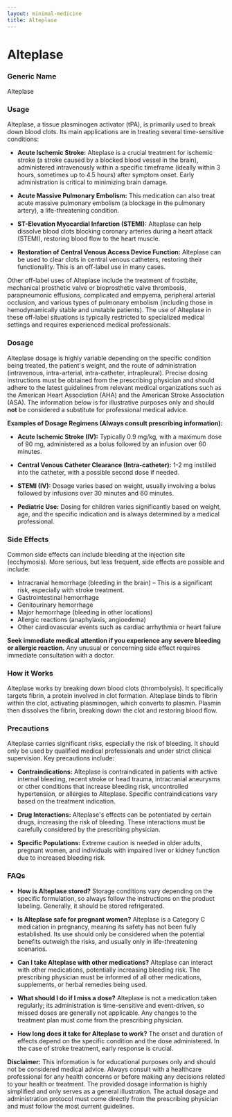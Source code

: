 ```yaml
---
layout: minimal-medicine
title: Alteplase
---
```


# Alteplase
### Generic Name
Alteplase

### Usage
Alteplase, a tissue plasminogen activator (tPA), is primarily used to break down blood clots.  Its main applications are in treating several time-sensitive conditions:

* **Acute Ischemic Stroke:**  Alteplase is a crucial treatment for ischemic stroke (a stroke caused by a blocked blood vessel in the brain), administered intravenously within a specific timeframe (ideally within 3 hours, sometimes up to 4.5 hours) after symptom onset.  Early administration is critical to minimizing brain damage.

* **Acute Massive Pulmonary Embolism:** This medication can also treat acute massive pulmonary embolism (a blockage in the pulmonary artery), a life-threatening condition.

* **ST-Elevation Myocardial Infarction (STEMI):** Alteplase can help dissolve blood clots blocking coronary arteries during a heart attack (STEMI), restoring blood flow to the heart muscle.

* **Restoration of Central Venous Access Device Function:** Alteplase can be used to clear clots in central venous catheters, restoring their functionality.  This is an off-label use in many cases.

Other off-label uses of Alteplase include the treatment of frostbite, mechanical prosthetic valve or bioprosthetic valve thrombosis, parapneumonic effusions, complicated and empyema, peripheral arterial occlusion, and various types of pulmonary embolism (including those in hemodynamically stable and unstable patients). The use of Alteplase in these off-label situations is typically restricted to specialized medical settings and requires experienced medical professionals.


### Dosage
Alteplase dosage is highly variable depending on the specific condition being treated, the patient's weight, and the route of administration (intravenous, intra-arterial, intra-catheter, intrapleural).  Precise dosing instructions must be obtained from the prescribing physician and should adhere to the latest guidelines from relevant medical organizations such as the American Heart Association (AHA) and the American Stroke Association (ASA).  The information below is for illustrative purposes only and should **not** be considered a substitute for professional medical advice.  

**Examples of Dosage Regimens (Always consult prescribing information):**

* **Acute Ischemic Stroke (IV):**  Typically 0.9 mg/kg, with a maximum dose of 90 mg, administered as a bolus followed by an infusion over 60 minutes.

* **Central Venous Catheter Clearance (Intra-catheter):** 1-2 mg instilled into the catheter, with a possible second dose if needed.

* **STEMI (IV):** Dosage varies based on weight, usually involving a bolus followed by infusions over 30 minutes and 60 minutes.

* **Pediatric Use:**  Dosing for children varies significantly based on weight, age, and the specific indication and is always determined by a medical professional.


### Side Effects
Common side effects can include bleeding at the injection site (ecchymosis). More serious, but less frequent, side effects are possible and include:

* Intracranial hemorrhage (bleeding in the brain) – This is a significant risk, especially with stroke treatment.
* Gastrointestinal hemorrhage
* Genitourinary hemorrhage
* Major hemorrhage (bleeding in other locations)
* Allergic reactions (anaphylaxis, angioedema)
* Other cardiovascular events such as cardiac arrhythmia or heart failure

**Seek immediate medical attention if you experience any severe bleeding or allergic reaction.**  Any unusual or concerning side effect requires immediate consultation with a doctor.


### How it Works
Alteplase works by breaking down blood clots (thrombolysis). It specifically targets fibrin, a protein involved in clot formation. Alteplase binds to fibrin within the clot, activating plasminogen, which converts to plasmin. Plasmin then dissolves the fibrin, breaking down the clot and restoring blood flow.


### Precautions
Alteplase carries significant risks, especially the risk of bleeding.  It should only be used by qualified medical professionals and under strict clinical supervision. Key precautions include:

* **Contraindications:**  Alteplase is contraindicated in patients with active internal bleeding, recent stroke or head trauma, intracranial aneurysms or other conditions that increase bleeding risk, uncontrolled hypertension, or allergies to Alteplase.  Specific contraindications vary based on the treatment indication.

* **Drug Interactions:**  Alteplase's effects can be potentiated by certain drugs, increasing the risk of bleeding.  These interactions must be carefully considered by the prescribing physician.

* **Specific Populations:**  Extreme caution is needed in older adults, pregnant women, and individuals with impaired liver or kidney function due to increased bleeding risk.


### FAQs

* **How is Alteplase stored?**  Storage conditions vary depending on the specific formulation, so always follow the instructions on the product labeling.  Generally, it should be stored refrigerated.

* **Is Alteplase safe for pregnant women?** Alteplase is a Category C medication in pregnancy, meaning its safety has not been fully established. Its use should only be considered when the potential benefits outweigh the risks, and usually only in life-threatening scenarios.

* **Can I take Alteplase with other medications?**  Alteplase can interact with other medications, potentially increasing bleeding risk. The prescribing physician must be informed of all other medications, supplements, or herbal remedies being used.

* **What should I do if I miss a dose?** Alteplase is not a medication taken regularly; its administration is time-sensitive and event-driven, so missed doses are generally not applicable.  Any changes to the treatment plan must come from the prescribing physician.

* **How long does it take for Alteplase to work?** The onset and duration of effects depend on the specific condition and the dose administered.  In the case of stroke treatment, early response is crucial.


**Disclaimer:** This information is for educational purposes only and should not be considered medical advice. Always consult with a healthcare professional for any health concerns or before making any decisions related to your health or treatment.  The provided dosage information is highly simplified and only serves as a general illustration.  The actual dosage and administration protocol must come directly from the prescribing physician and must follow the most current guidelines.
